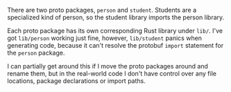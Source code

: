There are two proto packages, `person` and `student`. Students are a specialized
kind of person, so the student library imports the person library.

Each proto package has its own corresponding Rust library under `lib/`. I've got
`lib/person` working just fine, however, `lib/student` panics when generating
code, because it can't resolve the protobuf `import` statement for the `person`
package.

I can partially get around this if I move the proto packages around and rename
them, but in the real-world code I don't have control over any file locations,
package declarations or import paths.
